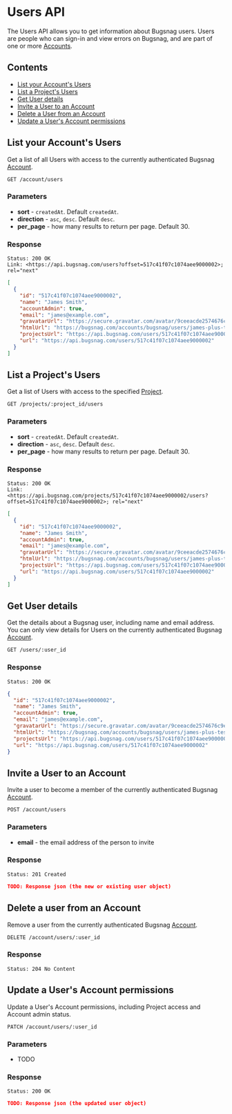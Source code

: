 Users API
=========

The Users API allows you to get information about Bugsnag users. Users are people who can sign-in and view errors on Bugsnag, and are part of one or more [Accounts](accounts).


Contents
--------

- [List your Account's Users](#list-your-account-s-users)
- [List a Project's Users](#list-a-project-s-users)
- [Get User details](#get-user-details)
- [Invite a User to an Account](#invite-a-user-to-an-account)
- [Delete a User from an Account](#delete-a-user-from-an-account)
- [Update a User's Account permissions](#update-a-user-s-account-permissions)


List your Account's Users
-------------------------

Get a list of all Users with access to the currently authenticated Bugsnag [Account](accounts).

```http
GET /account/users
```

### Parameters

- **sort** - `createdAt`. Default `createdAt`.
- **direction** - `asc`, `desc`. Default `desc`.
- **per_page** - how many results to return per page. Default 30.

### Response

```http
Status: 200 OK
Link: <https://api.bugsnag.com/users?offset=517c41f07c1074aee9000002>; rel="next"
```
```json
[
  {
    "id": "517c41f07c1074aee9000002",
    "name": "James Smith",
    "accountAdmin": true,
    "email": "james@example.com",
    "gravatarUrl": "https://secure.gravatar.com/avatar/9ceeacde2574676c9ef60437aaaa20b",
    "htmlUrl": "https://bugsnag.com/accounts/bugsnag/users/james-plus-test2-at-bugsnag-dot-com/edit",
    "projectsUrl": "https://api.bugsnag.com/users/517c41f07c1074aee9000002/projects",
    "url": "https://api.bugsnag.com/users/517c41f07c1074aee9000002"
  }
]
```


List a Project's Users
---------------------

Get a list of Users with access to the specified [Project](projects).

```http
GET /projects/:project_id/users
```

### Parameters

- **sort** - `createdAt`. Default `createdAt`.
- **direction** - `asc`, `desc`. Default `desc`.
- **per_page** - how many results to return per page. Default 30.

### Response

```http
Status: 200 OK
Link: <https://api.bugsnag.com/projects/517c41f07c1074aee9000002/users?offset=517c41f07c1074aee9000002>; rel="next"
```
```json
[
  {
    "id": "517c41f07c1074aee9000002",
    "name": "James Smith",
    "accountAdmin": true,
    "email": "james@example.com",
    "gravatarUrl": "https://secure.gravatar.com/avatar/9ceeacde2574676c9ef60437aaaa20b",
    "htmlUrl": "https://bugsnag.com/accounts/bugsnag/users/james-plus-test2-at-bugsnag-dot-com/edit",
    "projectsUrl": "https://api.bugsnag.com/users/517c41f07c1074aee9000002/projects",
    "url": "https://api.bugsnag.com/users/517c41f07c1074aee9000002"
  }
]
```


Get User details
----------------

Get the details about a Bugsnag user, including name and email address. You can only view details for Users on the currently authenticated Bugsnag [Account](accounts).

```http
GET /users/:user_id
```

### Response

```http
Status: 200 OK
```
```json
{
  "id": "517c41f07c1074aee9000002",
  "name": "James Smith",
  "accountAdmin": true,
  "email": "james@example.com",
  "gravatarUrl": "https://secure.gravatar.com/avatar/9ceeacde2574676c9ef60437aaaa20b",
  "htmlUrl": "https://bugsnag.com/accounts/bugsnag/users/james-plus-test2-at-bugsnag-dot-com/edit",
  "projectsUrl": "https://api.bugsnag.com/users/517c41f07c1074aee9000002/projects",
  "url": "https://api.bugsnag.com/users/517c41f07c1074aee9000002"
}
```


Invite a User to an Account
---------------------------

Invite a user to become a member of the currently authenticated Bugsnag [Account](accounts).

```http
POST /account/users
```

### Parameters

- **email** - the email address of the person to invite

### Response

```http
Status: 201 Created
```
```json
TODO: Response json (the new or existing user object)
```


Delete a user from an Account
-----------------------------

Remove a user from the currently authenticated Bugsnag [Account](accounts).

```http
DELETE /account/users/:user_id
````

### Response

```http
Status: 204 No Content
```


Update a User's Account permissions
-----------------------------------

Update a User's Account permissions, including Project access and Account admin status.

```http
PATCH /account/users/:user_id
```

### Parameters

- TODO

### Response

```http
Status: 200 OK
```
```json
TODO: Response json (the updated user object)
```